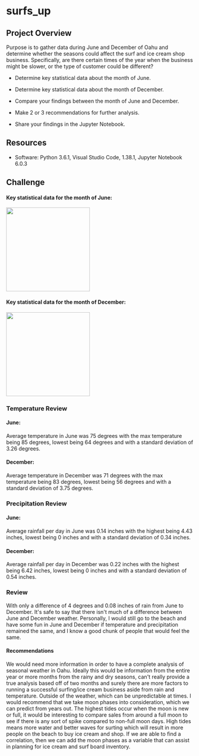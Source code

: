 # surfs_up
## Project Overview
Purpose is to gather data during June and December of Oahu and determine whether the seasons could affect the surf and ice cream shop business. Specifically, are there certain times of the year when the business might be slower, or the type of customer could be different?

- Determine key statistical data about the month of June.

- Determine key statistical data about the month of December.

- Compare your findings between the month of June and December.

- Make 2 or 3 recommendations for further analysis.

- Share your findings in the Jupyter Notebook.


## Resources
- Software: Python 3.6.1, Visual Studio Code, 1.38.1, Jupyter Notebook 6.0.3
## Challenge
####   Key statistical data for the month of June:
<img src="https://github.com/vrod237/surfs_up/blob/master/june.png" width="225">

####   Key statistical data for the month of December:
<img src="https://github.com/vrod237/surfs_up/blob/master/dec.png" width="225">

### Temperature Review
#### June: 
Average temperature in June was 75 degrees with the max temperature being 85 degrees, lowest being 64 degrees and with a standard deviation of 3.26 degrees.

#### December: 
Average temperature in December was 71 degrees with the max temperature being 83 degrees, lowest being 56 degrees and with a standard deviation of 3.75 degrees.

### Precipitation Review
#### June: 
Average rainfall per day in June was 0.14 inches with the highest being 4.43 inches, lowest being 0 inches and with a standard deviation of 0.34 inches.

#### December: 
Average rainfall per day in December was 0.22 inches with the highest being 6.42 inches, lowest being 0 inches and with a standard deviation of 0.54 inches.

### Review
With only a difference of 4 degrees and 0.08 inches of rain from June to December. It's safe to say that there isn't much of a difference between June and December weather. Personally, I would still go to the beach and have some fun in June and December if temperature and precipitation remained the same, and I know a good chunk of people that would feel the same. 

#### Recommendations
We would need more information in order to have a complete analysis of seasonal weather in Oahu. Ideally this would be information from the entire year or more months from the rainy and dry seasons, can't really provide a true analysis based off of two months and surely there are more factors to running a successful surfing/ice cream business aside from rain and temperature. Outside of the weather, which can be unpredictable at times. I would recommend that we take moon phases into consideration, which we can predict from years out. The highest tides occur when the moon is new or full, it would be interesting to compare sales from around a full moon to see if there is any sort of spike compared to non-full moon days. High tides means more water and better waves for surting which will result in more people on the beach to buy ice cream and shop. If we are able to find a correlation, then we can add the moon phases as a variable that can assist in planning for ice cream and surf board inventory. 
